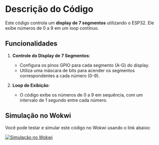 # Descrição do Código

Este código controla um **display de 7 segmentos** utilizando o ESP32. Ele exibe números de 0 a 9 em um loop contínuo.

## Funcionalidades

1. **Controle do Display de 7 Segmentos**:
   - Configura os pinos GPIO para cada segmento (A-G) do display.
   - Utiliza uma máscara de bits para acender os segmentos correspondentes a cada número (0-9).

2. **Loop de Exibição**:
   - O código exibe os números de 0 a 9 em sequência, com um intervalo de 1 segundo entre cada número.

## Simulação no Wokwi

Você pode testar e simular este código no Wokwi usando o link abaixo:

[![Simulação no Wokwi](https://img.shields.io/badge/Simulação-Wokwi-blue)](https://wokwi.com/projects/420640195886329857)